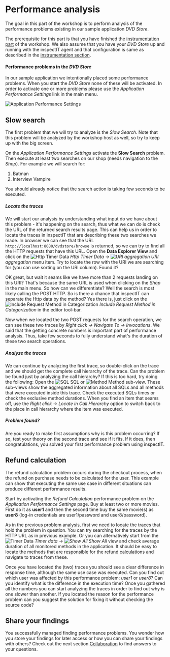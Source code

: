 # Performance analysis
The goal in this part of the workshop is to perform analysis of the performance problems existing in our sample application _DVD Store_.

The prerequisite for this part is that you have finished the [instrumentation part](INSTRUMENTATION.md) of the workshop. We also assume that you have your _DVD Store_ up and running with the inspectIT agent and that configuration is same as described in the [instrumentation section](INSTRUMENTATION.md).

#### Performance problems in the *DVD Store*
In our sample application we intentionally placed some performance problems. When you start the *DVD Store* none of these will be activated. In order to activate one or more problems please use the *Application Performance Settings* link in the main menu.

![Application Performance Settings](images/performanceSettingsScreenshot.png?raw=true)

## Slow search
The first problem that we will try to analyze is the *Slow Search*. Note that this problem will be analyzed by the workshop host as well, so try to keep up with the big screen.

On the *Application Performance Settings* activate the **Slow Search** problem. Then execute at least two searches on our shop (needs navigation to the *Shop*). For example we will search for:

1. Batman
2. Interview Vampire

You should already notice that the search action is taking few seconds to be executed.

##### Locate the traces

We will start our analysis by understanding what input do we have about this problem - it's happening on the search, thus what we can do is check the URL of the returned search results page. This can help us in order to locate the traces in inspectIT that are describing these two searches we made. In browser we can see that the URL ```http://localhost:8080/dvdstore/browse``` is returned, so we can try to find all the HTTP requests that have this URL. Open the **Data Explorer View** and click on the ![Http Timer Data](images/discovery.gif?raw=true) *Http Timer Data -> ![URI aggregation](images/url.gif?raw=true) URI aggregation* menu item. Try to locate the row with the URI we are searching for (you can use sorting on the URI column). Found it? 

OK great, but wait it seams like we have more than 2 requests landing on this URI? That's because the same URL is used when clicking on the *Shop* in the main menu. So how can we differentiate? Well the search is most likely calling the POST HTTP. So is there a chance that inspectIT can separate the Http data by the method? Yes there is, just click on the  ![Include Request Method in Categorization](images/showcat_co.gif?raw=true) *Include Request Method in Categorization* in the editor tool-bar.

Now when we located the two POST requests for the search operation, we can see these two traces by *Right click -> Navigate To -> Invocations*. We said that the getting concrete numbers is important part of performance analysis. Thus, take few seconds to fully understand what's the duration of these two search operations.

##### Analyze the traces
We can continue by analyzing the first trace, so double-click on the trace and we should get the complete call hierarchy of the trace.  Can the problem be found just by analyzing the call hierarchy? If this is too hard, try doing the following: Open the ![SQL](images/database-sql.png) SQL or ![Method](images/methpub_obj.gif) Method sub-view. These sub-views show the aggregated information about all SQLs and all methods that were executed inside this trace. Check the executed SQLs times or check the exclusive method durations. When you find an item that seams off, use the *Right click -> Locate in Call Hierarchy* option to switch back to the place in call hierarchy where the item was executed.

##### Problem found?
Are you ready to make first assumptions why is this problem occurring? If so, test your theory on the second trace and see if it fits. If it does, then congratulations, you solved your first performance problem using inspectIT.

## Refund calculation
The refund calculation problem occurs during the checkout process, when the refund on purchase needs to be calculated for the user. This example can show that executing the same use case in different situations can produce different performance results.

Start by activating the *Refund Calculation* performance problem on the *Application Performance Settings* page. Buy at least two or more movies. First do it as **user1** and then the second time buy the same movie(s) as **user8** (log-in credentials are user1/password and user8/password). 

As in the previous problem analysis, first we need to locate the traces that hold the problem in question. You can try searching for the traces by the HTTP URL as in previous example. Or you can alternatively start from the ![Timer Data](images/method_time.gif?raw=true) *Timer data -> ![Show All](images/all_instances.gif?raw=true) Show All* view and check average duration of all monitored methods in the application. It should be easy to locate the methods that are responsible for the refund calculations and navigate to traces from these.

Once you have located the (two) traces you should see a clear difference in response time, although the same use case was executed. Can you find out which user was affected by this performance problem: *user1* or *user8*? Can you identify what is the difference in the execution time? Once you gathered all the numbers you can start analyzing the traces in order to find out why is one slower than another. If you located the reason for the performance problem can you suggest the solution for fixing it without checking the source code? 

## Share your findings

You successfully managed finding performance problems. You wonder how you store your findings for later access or how you can share your findings with others? Check out the next section [Collaboration](COLLABORATION.md) to find answers to your questions.
